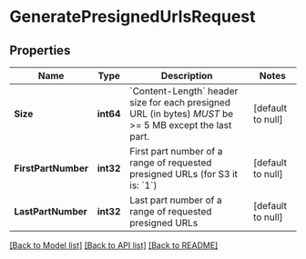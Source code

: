# GeneratePresignedUrlsRequest

## Properties
Name | Type | Description | Notes
------------ | ------------- | ------------- | -------------
**Size** | **int64** | &#x60;Content-Length&#x60; header size for each presigned URL (in bytes)  *MUST* be &gt;&#x3D; 5 MB except the last part. | [default to null]
**FirstPartNumber** | **int32** | First part number of a range of requested presigned URLs (for S3 it is: &#x60;1&#x60;) | [default to null]
**LastPartNumber** | **int32** | Last part number of a range of requested presigned URLs | [default to null]

[[Back to Model list]](../README.md#documentation-for-models) [[Back to API list]](../README.md#documentation-for-api-endpoints) [[Back to README]](../README.md)

